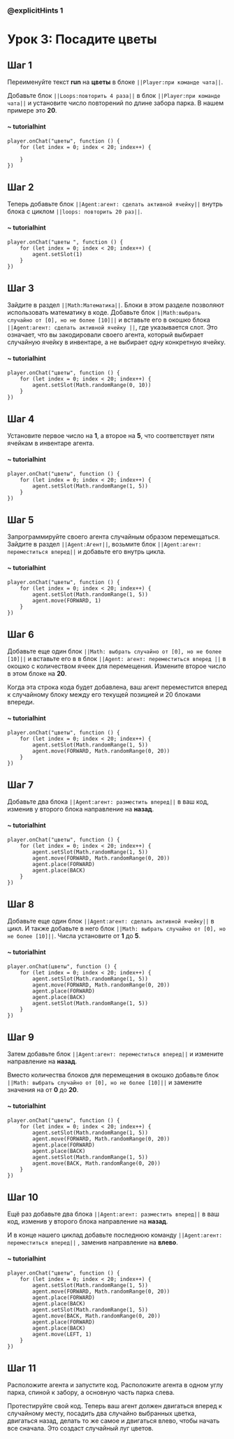 ### @explicitHints 1

# Урок 3: Посадите цветы 

## Шаг 1
Переименуйте  текст **run** на **цветы** в блоке ``||Player:при команде чата||``. 

Добавьте блок ``||Loops:повторить 4 раза||`` в блок ``||Player:при команде чата||`` и установите число повторений по длине забора парка. В нашем примере это **20**. 

#### ~ tutorialhint
``` blocks
player.onChat("цветы", function () {
    for (let index = 0; index < 20; index++) {
    	
    }
})
```

## Шаг 2
Теперь добавьте блок ``||Agent:агент: сделать активной ячейку||`` внутрь блока с циклом ``||loops: повторить 20 раз||``.    

#### ~ tutorialhint
``` blocks
player.onChat("цветы ", function () {
    for (let index = 0; index < 20; index++) {
        agent.setSlot(1)
    }
})
```

## Шаг 3
Зайдите в раздел ``||Math:Математика||``. 
Блоки в этом разделе позволяют использовать математику в коде.
Добавьте блок ``||Math:выбрать случайно от [0], но не более [10]||`` и вставьте его в окошко блока ``||Agent:агент: сделать активной ячейку ||``, где указывается слот. 
Это означает, что вы закодировали своего агента, который выбирает случайную ячейку в инвентаре, а не выбирает одну конкретную ячейку. 

#### ~ tutorialhint
``` blocks
player.onChat("цветы", function () {
    for (let index = 0; index < 20; index++) {
        agent.setSlot(Math.randomRange(0, 10))
    }
})
```

## Шаг 4
Установите первое число на **1**, а второе на **5**, что соответствует пяти ячейкам в инвентаре агента. 
#### ~ tutorialhint
``` blocks
player.onChat("цветы", function () {
    for (let index = 0; index < 20; index++) {
        agent.setSlot(Math.randomRange(1, 5))
    }
})
```


## Шаг 5
Запрограммируйте своего агента случайным образом перемещаться. Зайдите в раздел ``||Agent:Агент||``, возьмите блок ``||Agent:агент: переместиться вперед||`` и добавьте его внутрь цикла.   

#### ~ tutorialhint
``` blocks
player.onChat("цветы", function () {
    for (let index = 0; index < 20; index++) {
        agent.setSlot(Math.randomRange(1, 5))
        agent.move(FORWARD, 1)
    }
})
```

## Шаг 6
Добавьте еще один блок ``||Math: выбрать случайно от [0], но не более [10]||`` и вставьте его в в блок ``||Agent: агент: переместиться вперед ||`` в окошко с количеством ячеек для перемещения. Измените второе число в этом блоке на **20**. 

Когда эта строка кода будет добавлена, ваш агент переместится вперед к случайному блоку между его текущей позицией и 20 блоками впереди. 

#### ~ tutorialhint
``` blocks
player.onChat("цветы", function () {
    for (let index = 0; index < 20; index++) {
        agent.setSlot(Math.randomRange(1, 5))
        agent.move(FORWARD, Math.randomRange(0, 20))
    }
})
```

## Шаг 7
Добавьте два блока ``||Agent:агент: разместить вперед||`` в ваш код, изменив у второго блока направление на **назад**. 

#### ~ tutorialhint
``` blocks
player.onChat("цветы", function () {
    for (let index = 0; index < 20; index++) {
        agent.setSlot(Math.randomRange(1, 5))
        agent.move(FORWARD, Math.randomRange(0, 20))
        agent.place(FORWARD)
        agent.place(BACK)
    }
})

```

## Шаг 8
Добавьте еще один блок ``||Agent:агент: сделать активной ячейку||`` в цикл. И также добавьте в него блок ``||Math: выбрать случайно от [0], но не более [10]||``. Числа установите от **1** до **5**. 

#### ~ tutorialhint
``` blocks
player.onChat(цветы", function () {
    for (let index = 0; index < 20; index++) {
        agent.setSlot(Math.randomRange(1, 5))
        agent.move(FORWARD, Math.randomRange(0, 20))
        agent.place(FORWARD)
        agent.place(BACK)
        agent.setSlot(Math.randomRange(1, 5))
    }
})
```

## Шаг 9
Затем добавьте блок ``||Agent:агент: переместиться вперед||`` и измените направление на  **назад**. 

Вместо количества блоков для перемещения в окошко добавьте блок ``||Math: выбрать случайно от [0], но не более [10]||`` и замените значения на от  **0** до **20**. 

#### ~ tutorialhint
``` blocks
player.onChat("цветы", function () {
    for (let index = 0; index < 20; index++) {
        agent.setSlot(Math.randomRange(1, 5))
        agent.move(FORWARD, Math.randomRange(0, 20))
        agent.place(FORWARD)
        agent.place(BACK)
        agent.setSlot(Math.randomRange(1, 5))
        agent.move(BACK, Math.randomRange(0, 20))
    }
})
```

## Шаг 10
Ещё раз добавьте два блока ``||Agent:агент: разместить вперед||`` в ваш код, изменив у второго блока направление на **назад**. 

И в конце нашего циклад добавьте последнюю команду ``||Agent:агент: переместиться вперед||`` , заменив направление на **влево**. 

#### ~ tutorialhint
``` blocks
player.onChat("цветы", function () {
    for (let index = 0; index < 20; index++) {
        agent.setSlot(Math.randomRange(1, 5))
        agent.move(FORWARD, Math.randomRange(0, 20))
        agent.place(FORWARD)
        agent.place(BACK)
        agent.setSlot(Math.randomRange(1, 5))
        agent.move(BACK, Math.randomRange(0, 20))
        agent.place(FORWARD)
        agent.place(BACK)
        agent.move(LEFT, 1)
    }
})
```

## Шаг 11
Расположите агента и запустите код. Расположите агента в одном углу парка, спиной к забору, а основную часть парка слева.

Протестируйте свой код. Теперь ваш агент должен двигаться вперед к случайному месту, посадить два случайно выбранных цветка, двигаться назад, делать то же самое и двигаться влево, чтобы начать все сначала. Это создаст случайный луг цветов.

